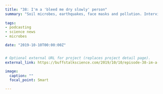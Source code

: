 ```yaml
---
title: "38: I'm a 'bleed me dry slowly' person"
summary: "Soil microbes, earthquakes, face masks and pollution. Interview with molecular biologist Giancarlo Bruni."
  
tags:
- podcasting
- science news
- microbes

date: "2019-10-10T00:00:00Z"


# Optional external URL for project (replaces project detail page).
external_link: https://buffstalkscience.com/2019/10/10/episode-38-im-a-bleed-me-dry-slowly-person/

image:
  caption: ""
  focal_point: Smart

---
```

